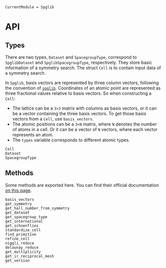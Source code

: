 ```@meta
CurrentModule = Spglib
```

# API

## Types

There are two types, `Dataset` and `SpacegroupType`, correspond to
`SpglibDataset` and `SpglibSpacegroupType`, respectively. They store basic
information of a symmetry search. The struct `Cell` is to contain input data of
a symmetry search.

In `Spglib`, basis vectors are represented by three column vectors, following
the convention of
[`spglib`](https://spglib.github.io/spglib/definition.html#basis-vectors-mathbf-a-mathbf-b-mathbf-c-or-mathbf-a-1-mathbf-a-2-mathbf-a-3).
Coordinates of an atomic point are represented as three fractional values
relative to basis vectors. So when constructing a `Cell`:

- The lattice can be a `3×3` matrix with columns as basis vectors, or it can be
  a vector containing the three basis vectors. To get those basis vectors from a
  `Cell`, use `basis_vectors`.
- The atomic positions can be a `3×N` matrix, where `N` denotes the number of
  atoms in a cell. Or it can be a vector of `N` vectors, where each vector
  represents an atom.
- The `types` variable corresponds to different atomic types.

```@docs
Cell
Dataset
SpacegroupType
```

## Methods

Some methods are exported here. You can find their official documentation
[on this page](https://spglib.github.io/spglib/api.html).

```@docs
basis_vectors
get_symmetry
get_hall_number_from_symmetry
get_dataset
get_spacegroup_type
get_international
get_schoenflies
standardize_cell
find_primitive
refine_cell
niggli_reduce
delaunay_reduce
get_multiplicity
get_ir_reciprocal_mesh
get_version
```
